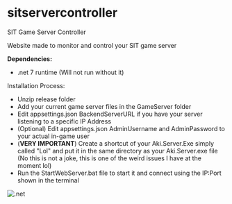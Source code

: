 # sitservercontroller
SIT Game Server Controller

Website made to monitor and control your SIT game server

**Dependencies:**
- .net 7 runtime (Will not run without it)

Installation Process:


- Unzip release folder
- Add your current game server files in the GameServer folder
- Edit appsettings.json BackendServerURL if you have your server listening to a specific IP Address
- (Optional) Edit appsettings.json AdminUsername and AdminPassword to your actual in-game user
- (**VERY IMPORTANT**) Create a shortcut of your Aki.Server.Exe simply called "Lol" and put it in the same directory as your Aki.Server.exe file (No this is not a joke, this is one of the weird issues I have at the moment lol)
- Run the StartWebServer.bat file to start it and connect using the IP:Port shown in the terminal

![.net](https://github.com/nebula-codes/sitservercontroller/actions/workflows/dotnet.yml/badge.svg)
